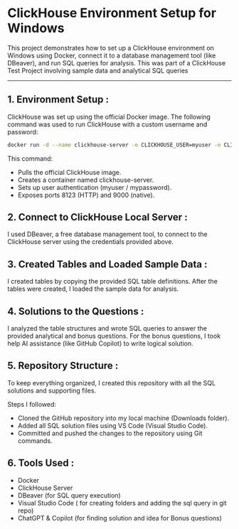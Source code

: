 #  ClickHouse Environment Setup for Windows

This project demonstrates how to set up a ClickHouse environment on Windows using Docker, connect it to a database management tool (like DBeaver), and run SQL queries for analysis. This was part of a ClickHouse Test Project involving sample data and analytical SQL queries

---

## 1. Environment Setup :

ClickHouse was set up using the official Docker image. The following command was used to run ClickHouse with a custom username and password:

```sh
docker run -d --name clickhouse-server -e CLICKHOUSE_USER=myuser -e CLICKHOUSE_PASSWORD=mypassword -e CLICKHOUSE_DEFAULT_ACCESS_MANAGEMENT=1 -p 8123:8123 -p 9000:9000 clickhouse/clickhouse-server
```
This command:
- Pulls the official ClickHouse image.
- Creates a container named clickhouse-server.
- Sets up user authentication (myuser / mypassword).
- Exposes ports 8123 (HTTP) and 9000 (native).

##  2. Connect to ClickHouse Local Server :
I used DBeaver, a free database management tool, to connect to the ClickHouse server using the credentials provided above. 

##  3. Created Tables and Loaded Sample Data :
I created tables by copying the provided SQL table definitions. After the tables were created, I loaded the sample data for analysis.

##  4. Solutions to the Questions :
I analyzed the table structures and wrote SQL queries to answer the provided analytical and bonus questions. For the bonus questions, I took help AI assistance (like GitHub Copilot) to write logical solution.

##  5. Repository Structure :
To keep everything organized, I created this repository with all the SQL solutions and supporting files.

Steps I followed:
- Cloned the GitHub repository into my local machine (Downloads folder).
- Added all SQL solution files using VS Code (Visual Studio Code).
- Committed and pushed the changes to the repository using Git commands.

##  6. Tools Used :
- Docker
- ClickHouse Server
- DBeaver (for SQL query execution)
- Visual Studio Code ( for creating folders and adding the sql query in git repo)
- ChatGPT & Copilot (for finding solution and idea for Bonus questions)

